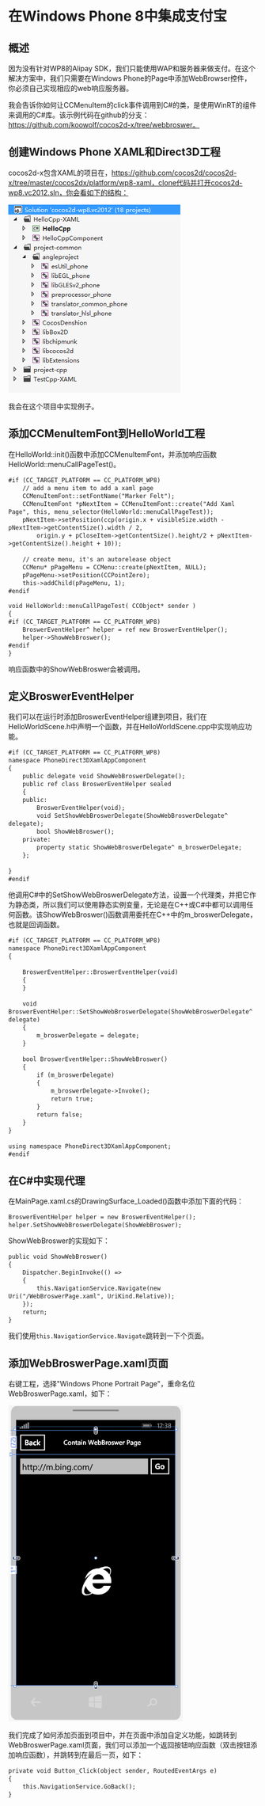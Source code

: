 # 在Windows Phone 8中集成支付宝

## 概述


因为没有针对WP8的Alipay SDK，我们只能使用WAP和服务器来做支付。在这个解决方案中，我们只需要在Windows Phone的Page中添加WebBrowser控件，你必须自己实现相应的web响应服务器。

我会告诉你如何让CCMenuItem的click事件调用到C#的类，是使用WinRT的组件来调用的C#库。该示例代码在github的分支：https://github.com/koowolf/cocos2d-x/tree/webbroswer。

## 创建Windows Phone XAML和Direct3D工程

cocos2d-x包含XAML的项目在，https://github.com/cocos2d/cocos2d-x/tree/master/cocos2dx/platform/wp8-xaml，clone代码并打开cocos2d-wp8.vc2012.sln，你会看如下的结构：

![jiegou](./1.png)

我会在这个项目中实现例子。

## 添加CCMenuItemFont到HelloWorld工程

在HelloWorld::init()函数中添加CCMenuItemFont，并添加响应函数HelloWorld::menuCallPageTest()。

```
#if (CC_TARGET_PLATFORM == CC_PLATFORM_WP8)
    // add a menu item to add a xaml page
    CCMenuItemFont::setFontName("Marker Felt");
    CCMenuItemFont *pNextItem = CCMenuItemFont::create("Add Xaml Page", this, menu_selector(HelloWorld::menuCallPageTest));
    pNextItem->setPosition(ccp(origin.x + visibleSize.width - pNextItem->getContentSize().width / 2, 
        origin.y + pCloseItem->getContentSize().height/2 + pNextItem->getContentSize().height + 10));

    // create menu, it's an autorelease object
    CCMenu* pPageMenu = CCMenu::create(pNextItem, NULL);
    pPageMenu->setPosition(CCPointZero);
    this->addChild(pPageMenu, 1);
#endif
```

```
void HelloWorld::menuCallPageTest( CCObject* sender )
{
#if (CC_TARGET_PLATFORM == CC_PLATFORM_WP8)
    BroswerEventHelper^ helper = ref new BroswerEventHelper(); 
    helper->ShowWebBroswer();
#endif
}

```

响应函数中的ShowWebBroswer会被调用。

## 定义BroswerEventHelper

我们可以在运行时添加BroswerEventHelper组建到项目，我们在HelloWorldScene.h中声明一个函数，并在HelloWorldScene.cpp中实现响应功能。

```
#if (CC_TARGET_PLATFORM == CC_PLATFORM_WP8)
namespace PhoneDirect3DXamlAppComponent
{
    public delegate void ShowWebBroswerDelegate();
    public ref class BroswerEventHelper sealed
    {
    public:
        BroswerEventHelper(void);
        void SetShowWebBroswerDelegate(ShowWebBroswerDelegate^ delegate);
        bool ShowWebBroswer();
    private:
        property static ShowWebBroswerDelegate^ m_broswerDelegate;
    };

}
#endif
```

他调用C#中的SetShowWebBroswerDelegate方法，设置一个代理类，并把它作为静态类，所以我们可以使用静态实例变量，无论是在C++或C#中都可以调用任何函数。该ShowWebBroswer()函数调用委托在C++中的m_broswerDelegate，也就是回调函数。

```
#if (CC_TARGET_PLATFORM == CC_PLATFORM_WP8)
namespace PhoneDirect3DXamlAppComponent
{

    BroswerEventHelper::BroswerEventHelper(void)
    {
    }

    void BroswerEventHelper::SetShowWebBroswerDelegate(ShowWebBroswerDelegate^ delegate)
    {
        m_broswerDelegate = delegate;
    }

    bool BroswerEventHelper::ShowWebBroswer()
    {
        if (m_broswerDelegate)
        {
            m_broswerDelegate->Invoke();
            return true;
        }
        return false;
    }
}

using namespace PhoneDirect3DXamlAppComponent;
#endif
```

## 在C#中实现代理

在MainPage.xaml.cs的DrawingSurface_Loaded()函数中添加下面的代码：

```
BroswerEventHelper helper = new BroswerEventHelper();
helper.SetShowWebBroswerDelegate(ShowWebBroswer);
```

ShowWebBroswer的实现如下：

```
public void ShowWebBroswer()
{
	Dispatcher.BeginInvoke(() =>
	{
		this.NavigationService.Navigate(new Uri("/WebBroswerPage.xaml", UriKind.Relative));
	});
	return;
}
```

我们使用`this.NavigationService.Navigate`跳转到一下个页面。

## 添加WebBroswerPage.xaml页面

右键工程，选择"Windows Phone Portrait Page"，重命名位WebBroswerPage.xaml，如下：

![prject](./2.png)

我们完成了如何添加页面到项目中，并在页面中添加自定义功能，如跳转到WebBroswerPage.xaml页面，我们可以添加一个返回按钮响应函数（双击按钮添加响应函数），并跳转到在最后一页，如下：

```
private void Button_Click(object sender, RoutedEventArgs e)
{
	this.NavigationService.GoBack();
}
```